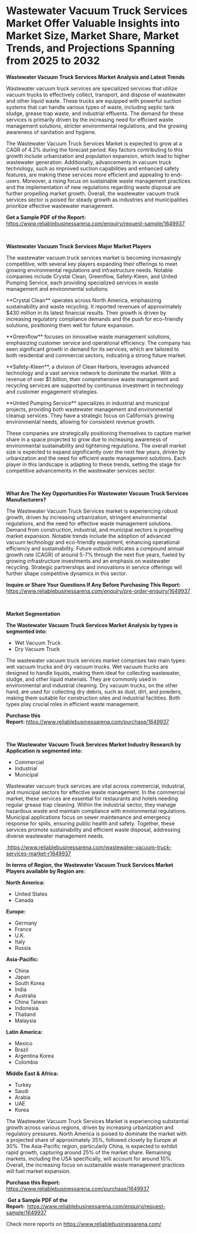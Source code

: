 <p><h1>Wastewater Vacuum Truck Services Market Offer Valuable Insights into Market Size, Market Share, Market Trends, and Projections Spanning from 2025 to 2032</h1></p><p><strong>Wastewater Vacuum Truck Services Market Analysis and Latest Trends</strong></p>
<p><p>Wastewater vacuum truck services are specialized services that utilize vacuum trucks to effectively collect, transport, and dispose of wastewater and other liquid waste. These trucks are equipped with powerful suction systems that can handle various types of waste, including septic tank sludge, grease trap waste, and industrial effluents. The demand for these services is primarily driven by the increasing need for efficient waste management solutions, stricter environmental regulations, and the growing awareness of sanitation and hygiene.</p><p>The Wastewater Vacuum Truck Services Market is expected to grow at a CAGR of 4.2% during the forecast period. Key factors contributing to this growth include urbanization and population expansion, which lead to higher wastewater generation. Additionally, advancements in vacuum truck technology, such as improved suction capabilities and enhanced safety features, are making these services more efficient and appealing to end-users. Moreover, a rising focus on sustainable waste management practices and the implementation of new regulations regarding waste disposal are further propelling market growth. Overall, the wastewater vacuum truck services sector is poised for steady growth as industries and municipalities prioritize effective wastewater management.</p></p>
<p><strong>Get a Sample PDF of the Report:&nbsp;</strong> <a href="https://www.reliablebusinessarena.com/enquiry/request-sample/1649937?utm_campaign=3091&utm_medium=2&utm_source=Github&utm_content=ia&utm_term=23032025&utm_id=wastewater-vacuum-truck-services">https://www.reliablebusinessarena.com/enquiry/request-sample/1649937</a></p>
<p>&nbsp;</p>
<p><strong>Wastewater Vacuum Truck Services Major Market Players</strong></p>
<p><p>The wastewater vacuum truck services market is becoming increasingly competitive, with several key players expanding their offerings to meet growing environmental regulations and infrastructure needs. Notable companies include Crystal Clean, Greenflow, Safety-Kleen, and United Pumping Service, each providing specialized services in waste management and environmental solutions.</p><p>**Crystal Clean** operates across North America, emphasizing sustainability and waste recycling. It reported revenues of approximately $430 million in its latest financial results. Their growth is driven by increasing regulatory compliance demands and the push for eco-friendly solutions, positioning them well for future expansion.</p><p>**Greenflow** focuses on innovative waste management solutions, emphasizing customer service and operational efficiency. The company has seen significant growth in demand for its services, which are tailored to both residential and commercial sectors, indicating a strong future market.</p><p>**Safety-Kleen**, a division of Clean Harbors, leverages advanced technology and a vast service network to dominate the market. With a revenue of over $1 billion, their comprehensive waste management and recycling services are supported by continuous investment in technology and customer engagement strategies.</p><p>**United Pumping Service** specializes in industrial and municipal projects, providing both wastewater management and environmental cleanup services. They have a strategic focus on California’s growing environmental needs, allowing for consistent revenue growth.</p><p>These companies are strategically positioning themselves to capture market share in a space projected to grow due to increasing awareness of environmental sustainability and tightening regulations. The overall market size is expected to expand significantly over the next few years, driven by urbanization and the need for efficient waste management solutions. Each player in this landscape is adapting to these trends, setting the stage for competitive advancements in the wastewater services sector.</p></p>
<p>&nbsp;</p>
<p><strong>What Are The Key Opportunities For Wastewater Vacuum Truck Services Manufacturers?</strong></p>
<p><p>The Wastewater Vacuum Truck Services market is experiencing robust growth, driven by increasing urbanization, stringent environmental regulations, and the need for effective waste management solutions. Demand from construction, industrial, and municipal sectors is propelling market expansion. Notable trends include the adoption of advanced vacuum technology and eco-friendly equipment, enhancing operational efficiency and sustainability. Future outlook indicates a compound annual growth rate (CAGR) of around 5-7% through the next five years, fueled by growing infrastructure investments and an emphasis on wastewater recycling. Strategic partnerships and innovations in service offerings will further shape competitive dynamics in this sector.</p></p>
<p><strong>Inquire or Share Your Questions If Any Before Purchasing This Report:</strong> <a href="https://www.reliablebusinessarena.com/enquiry/pre-order-enquiry/1649937?utm_campaign=3091&utm_medium=2&utm_source=Github&utm_content=ia&utm_term=23032025&utm_id=wastewater-vacuum-truck-services">https://www.reliablebusinessarena.com/enquiry/pre-order-enquiry/1649937</a></p>
<p>&nbsp;</p>
<p><strong>Market Segmentation</strong></p>
<p><strong>The Wastewater Vacuum Truck Services Market Analysis by types is segmented into:</strong></p>
<p><ul><li>Wet Vacuum Truck</li><li>Dry Vacuum Truck</li></ul></p>
<p><p>The wastewater vacuum truck services market comprises two main types: wet vacuum trucks and dry vacuum trucks. Wet vacuum trucks are designed to handle liquids, making them ideal for collecting wastewater, sludge, and other liquid materials. They are commonly used in environmental and industrial cleaning. Dry vacuum trucks, on the other hand, are used for collecting dry debris, such as dust, dirt, and powders, making them suitable for construction sites and industrial facilities. Both types play crucial roles in efficient waste management.</p></p>
<p><strong>Purchase this Report:&nbsp;</strong><a href="https://www.reliablebusinessarena.com/purchase/1649937?utm_campaign=3091&utm_medium=2&utm_source=Github&utm_content=ia&utm_term=23032025&utm_id=wastewater-vacuum-truck-services">https://www.reliablebusinessarena.com/purchase/1649937</a></p>
<p>&nbsp;</p>
<p><strong>The Wastewater Vacuum Truck Services Market Industry Research by Application is segmented into:</strong></p>
<p><ul><li>Commercial</li><li>Industrial</li><li>Municipal</li></ul></p>
<p><p>Wastewater vacuum truck services are vital across commercial, industrial, and municipal sectors for effective waste management. In the commercial market, these services are essential for restaurants and hotels needing regular grease trap cleaning. Within the industrial sector, they manage hazardous waste and maintain compliance with environmental regulations. Municipal applications focus on sewer maintenance and emergency response for spills, ensuring public health and safety. Together, these services promote sustainability and efficient waste disposal, addressing diverse wastewater management needs.</p></p>
<p><a href="https://www.reliablebusinessarena.com/wastewater-vacuum-truck-services-market-r1649937?utm_campaign=3091&utm_medium=2&utm_source=Github&utm_content=ia&utm_term=23032025&utm_id=wastewater-vacuum-truck-services">&nbsp;https://www.reliablebusinessarena.com/wastewater-vacuum-truck-services-market-r1649937</a></p>
<p><strong>In terms of Region, the Wastewater Vacuum Truck Services Market Players available by Region are:</strong></p>
<p>
    <p> <strong> North America: </strong>
        <ul>
            <li>United States</li>
            <li>Canada</li>
        </ul>
        </p> 
    <p> <strong> Europe: </strong>
        <ul>
            <li>Germany</li>
            <li>France</li>
            <li>U.K.</li>
            <li>Italy</li>
            <li>Russia</li>
        </ul>
        </p> 
    <p> <strong> Asia-Pacific: </strong>
        <ul>
            <li>China</li>
            <li>Japan</li>
            <li>South Korea</li>
            <li>India</li>
            <li>Australia</li>
            <li>China Taiwan</li>
            <li>Indonesia</li>
            <li>Thailand</li>
            <li>Malaysia</li>
        </ul>
        </p> 
    <p> <strong> Latin America: </strong>
        <ul>
            <li>Mexico</li>
            <li>Brazil</li>
            <li>Argentina Korea</li>
            <li>Colombia</li>
        </ul>
        </p> 
    <p> <strong> Middle East & Africa: </strong>
        <ul>
            <li>Turkey</li>
            <li>Saudi</li>
            <li>Arabia</li>
            <li>UAE</li>
            <li>Korea</li>
        </ul>
    </p>
    </p>
<p><p>The Wastewater Vacuum Truck Services Market is experiencing substantial growth across various regions, driven by increasing urbanization and regulatory pressures. North America is poised to dominate the market with a projected share of approximately 35%, followed closely by Europe at 30%. The Asia-Pacific region, particularly China, is expected to exhibit rapid growth, capturing around 25% of the market share. Remaining markets, including the USA specifically, will account for around 10%. Overall, the increasing focus on sustainable waste management practices will fuel market expansion.</p></p>
<p><strong>Purchase this Report: </strong><a href="https://www.reliablebusinessarena.com/purchase/1649937?utm_campaign=3091&utm_medium=2&utm_source=Github&utm_content=ia&utm_term=23032025&utm_id=wastewater-vacuum-truck-services">https://www.reliablebusinessarena.com/purchase/1649937</a></p>
<p>&nbsp;<strong>Get a Sample PDF of the Report:&nbsp;&nbsp;</strong><a href="https://www.reliablebusinessarena.com/enquiry/request-sample/1649937?utm_campaign=3091&utm_medium=2&utm_source=Github&utm_content=ia&utm_term=23032025&utm_id=wastewater-vacuum-truck-services">https://www.reliablebusinessarena.com/enquiry/request-sample/1649937</a></p>
<p><strong></strong></p>
<p>Check more reports on <a href="https://www.reliablebusinessarena.com/?utm_campaign=3091&utm_medium=2&utm_source=Github&utm_content=ia&utm_term=23032025&utm_id=wastewater-vacuum-truck-services">https://www.reliablebusinessarena.com/</a></p>